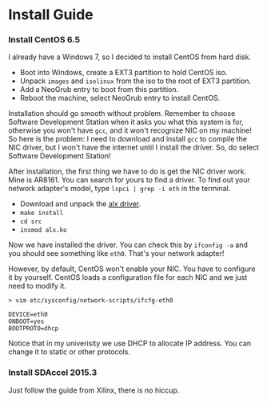 # Install Guide
### Install CentOS 6.5
I already have a Windows 7, so I decided to install CentOS from hard disk.

- Boot into Windows, create a EXT3 partition to hold CentOS iso.
- Unpack `images` and `isolinux` from the iso to the root of EXT3 partition.
- Add a NeoGrub entry to boot from this partition.
- Reboot the machine, select NeoGrub entry to install CentOS.

Installation should go smooth without problem. Remember to choose Software Development Station when it asks you what this system is for, otherwise you won't have `gcc`, and it won't recognize NIC on my machine! So here is the problem: I need to download and install `gcc` to compile the NIC driver, but I won't have the internet until I install the driver. So, do select Software Development Station!

After installation, the first thing we have to do is get the NIC driver work. Mine is AR8161. You can search for yours to find a driver. To find out your network adapter's model, type `lspci | grep -i eth` in the terminal.

- Download and unpack the [alx driver](http://fichiers.touslesdrivers.com/34178/alx-linux-v2.0.0.6.rar).
- `make install`
- `cd src`
- `insmod alx.ko`

Now we have installed the driver. You can check this by `ifconfig -a` and you should see something like `eth0`. That's your network adapter!

However, by default, CentOS won't enable your NIC. You have to configure it by yourself. CentOS loads a configuration file for each NIC and we just need to modify it.

```
> vim etc/sysconfig/network-scripts/ifcfg-eth0

DEVICE=eth0
ONBOOT=yes
BOOTPROTO=dhcp
```

Notice that in my univerisity we use DHCP to allocate IP address. You can change it to static or other protocols.

### Install SDAccel 2015.3
Just follow the guide from Xilinx, there is no hiccup.